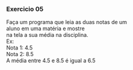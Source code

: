 ### Exercicio 05

Faça um programa que leia as duas notas de um<br> aluno em uma matéria e mostre <br> 
na tela a sua média na disciplina. <br> 
Ex: <br> 
Nota 1: 4.5 <br> 
Nota 2: 8.5 <br> 
A média entre 4.5 e 8.5 é igual a 6.5 <br> 
